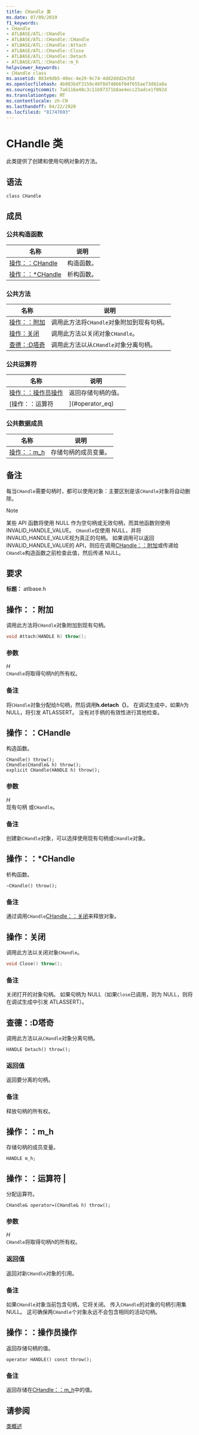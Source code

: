 ```yaml
---
title: CHandle 类
ms.date: 07/09/2019
f1_keywords:
- CHandle
- ATLBASE/ATL::CHandle
- ATLBASE/ATL::CHandle::CHandle
- ATLBASE/ATL::CHandle::Attach
- ATLBASE/ATL::CHandle::Close
- ATLBASE/ATL::CHandle::Detach
- ATLBASE/ATL::CHandle::m_h
helpviewer_keywords:
- CHandle class
ms.assetid: 883e9db5-40ec-4e29-9c74-4dd2ddd2e35d
ms.openlocfilehash: 4b883bdf3159c40f8d74866f04f655ae73d82a8a
ms.sourcegitcommit: 7a6116e48c3c11b97371b8ae4ecc23adce1f092d
ms.translationtype: MT
ms.contentlocale: zh-CN
ms.lasthandoff: 04/22/2020
ms.locfileid: "81747693"
---
```

# <a name="chandle-class"></a>CHandle 类

此类提供了创建和使用句柄对象的方法。

## <a name="syntax"></a>语法

```
class CHandle
```

## <a name="members"></a>成员

### <a name="public-constructors"></a>公共构造函数

|名称|说明|
|----------|-----------------|
|[操作：：CHandle](#chandle)|构造函数。|
|[操作：：*CHandle](#dtor)|析构函数。|

### <a name="public-methods"></a>公共方法

|名称|说明|
|----------|-----------------|
|[操作：：附加](#attach)|调用此方法将`CHandle`对象附加到现有句柄。|
|[操作：关闭](#close)|调用此方法以关闭对象`CHandle`。|
|[查德：:D塔奇](#detach)|调用此方法以从`CHandle`对象分离句柄。|

### <a name="public-operators"></a>公共运算符

|名称|说明|
|----------|-----------------|
|[操作：：操作员操作](#operator_handle)|返回存储句柄的值。|
|[操作：：运算符 |](#operator_eq)|赋值运算符。|

### <a name="public-data-members"></a>公共数据成员

|名称|说明|
|----------|-----------------|
|[操作：：m_h](#m_h)|存储句柄的成员变量。|

## <a name="remarks"></a>备注

每当`CHandle`需要句柄时，都可以使用对象：主要区别是该`CHandle`对象将自动删除。

> [!NOTE]
> 某些 API 函数将使用 NULL 作为空句柄或无效句柄，而其他函数则使用INVALID_HANDLE_VALUE。 `CHandle`仅使用 NULL，并将INVALID_HANDLE_VALUE视为真正的句柄。 如果调用可以返回INVALID_HANDLE_VALUE的 API，则应在调用[CHandle：：附加](#attach)或传递给`CHandle`构造函数之前检查此值，然后传递 NULL。

## <a name="requirements"></a>要求

**标题：** atlbase.h

## <a name="chandleattach"></a><a name="attach"></a>操作：：附加

调用此方法将`CHandle`对象附加到现有句柄。

```cpp
void Attach(HANDLE h) throw();
```

### <a name="parameters"></a>参数

*H*<br/>
`CHandle`将取得句柄*h*的所有权。

### <a name="remarks"></a>备注

将`CHandle`对象分配给*h*句柄，然后调用**h.detach（）**。 在调试生成中，如果*h*为 NULL，将引发 ATLASSERT。 没有对手柄的有效性进行其他检查。

## <a name="chandlechandle"></a><a name="chandle"></a>操作：：CHandle

构造函数。

```
CHandle() throw();
CHandle(CHandle& h) throw();
explicit CHandle(HANDLE h) throw();
```

### <a name="parameters"></a>参数

*H*<br/>
现有句柄 或`CHandle`。

### <a name="remarks"></a>备注

创建新`CHandle`对象，可以选择使用现有句柄或`CHandle`对象。

## <a name="chandlechandle"></a><a name="dtor"></a>操作：：*CHandle

析构函数。

```
~CHandle() throw();
```

### <a name="remarks"></a>备注

通过调用`CHandle`[CHandle：：关闭](#close)来释放对象。

## <a name="chandleclose"></a><a name="close"></a>操作：关闭

调用此方法以关闭对象`CHandle`。

```cpp
void Close() throw();
```

### <a name="remarks"></a>备注

关闭打开的对象句柄。 如果句柄为 NULL（如果`Close`已调用，则为 NULL，则将在调试生成中引发 ATLASSERT）。

## <a name="chandledetach"></a><a name="detach"></a>查德：:D塔奇

调用此方法以从`CHandle`对象分离句柄。

```
HANDLE Detach() throw();
```

### <a name="return-value"></a>返回值

返回要分离的句柄。

### <a name="remarks"></a>备注

释放句柄的所有权。

## <a name="chandlem_h"></a><a name="m_h"></a>操作：：m_h

存储句柄的成员变量。

```
HANDLE m_h;
```

## <a name="chandleoperator-"></a><a name="operator_eq"></a>操作：：运算符 |

分配运算符。

```
CHandle& operator=(CHandle& h) throw();
```

### <a name="parameters"></a>参数

*H*<br/>
`CHandle`将取得句柄*h*的所有权。

### <a name="return-value"></a>返回值

返回对新`CHandle`对象的引用。

### <a name="remarks"></a>备注

如果`CHandle`对象当前包含句柄，它将关闭。 传入`CHandle`的对象的句柄引用集 NULL。 这可确保两`CHandle`个对象永远不会包含相同的活动句柄。

## <a name="chandleoperator-handle"></a><a name="operator_handle"></a>操作：：操作员操作

返回存储句柄的值。

```
operator HANDLE() const throw();
```

### <a name="remarks"></a>备注

返回存储在[CHandle：：m_h](#m_h)中的值。

## <a name="see-also"></a>请参阅

[类概述](../../atl/atl-class-overview.md)
